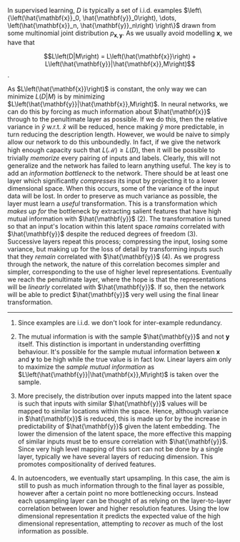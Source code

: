 In supervised learning, $D$ is typically a set of i.i.d. examples $\left\{\left(\hat{\mathbf{x}}_0, \hat{\mathbf{y}}_0\right), \dots, \left(\hat{\mathbf{x}}_n, \hat{\mathbf{y}}_n\right) \right\}$ drawn from some multinomial joint distribution $p_{\mathbf{x}, \mathbf{y}}$. As we usually avoid modelling $\mathbf{x}$, we have that

$$L\left(D|M\right) = L\left(\hat{\mathbf{x}}\right) + L\left(\hat{\mathbf{y}}|\hat{\mathbf{x}},M\right)$$.

As $L\left(\hat{\mathbf{x}}\right)$ is constant, the only way we can minimize $L\left(D|M\right)$ is by minimizing $L\left(\hat{\mathbf{y}}|\hat{\mathbf{x}},M\right)$. In neural networks, we can do this by forcing as much information about $\hat{\mathbf{x}}$ through to the penultimate layer as possible. If we do this, then the relative variance in $\hat{y}$ w.r.t. $\hat{x}$ will be reduced, hence making $\hat{y}$ more predictable, in turn reducing the description length. However, we would be naive to simply allow our network to do this unboundedly. In fact, if we give the network high enough capacity such that $L(\mathcal{M}) \ge L(D)$, then it will be possible to trivially *memorize* every pairing of inputs and labels. Clearly, this will not generalize and the network has failed to learn anything useful. The key is to add an *information bottleneck* to the network. There should be at least one layer which significantly *compresses* its input by projecting it to a lower dimensional space. When this occurs, some of the variance of the input data will be lost. In order to preserve as much variance as possible, the layer must learn a *useful* transformation. This is a transformation which *makes up for* the bottleneck by extracting salient features that have high mutual information with $\hat{\mathbf{y}}$ (2). The transformation is tuned so that an input's location within this latent space *ramains* correlated with $\hat{\mathbf{y}}$ despite the reduced degrees of freedom (3). Successive layers repeat this process; compressing the input, losing some variance, but making up for the loss of detail by transforming inputs such that they *remain* correlated with $\hat{\mathbf{y}}$ (4). As we progress through the network, the nature of this correlation becomes simpler and simpler, corresponding to the use of higher level representations. Eventually we reach the penultimate layer, where the hope is that the representations will be *linearly* correlated with $\hat{\mathbf{y}}$. If so, then the network will be able to predict $\hat{\mathbf{y}}$ very well using the final linear transformation.

---

1. Since examples are i.i.d. we don't look for inter-example redundancy.

2. The mutual information is with the sample $\hat{\mathbf{y}}$ and not $\mathbf{y}$ itself. This distinction is important in understanding overfitting behaviour. It's possible for the sample mutual information between $\mathbf{x}$ and $\mathbf{y}$ to be high while the true value is in fact low. Linear layers aim only to maximize the *sample mutual information* as $L\left(\hat{\mathbf{y}}|\hat{\mathbf{x}},M\right)$ is taken over the sample.

3. More precisely, the distribution over inputs mapped into the latent space is such that inputs with similar $\hat{\mathbf{y}}$ values will be mapped to similar locations within the space. Hence, although variance in $\hat{\mathbf{x}}$ is reduced, this is made up for by the increase in predictability of $\hat{\mathbf{y}}$ given the latent embedding. The lower the dimension of the latent space, the more effective this mapping of similar inputs must be to ensure correlation with $\hat{\mathbf{y}}$. Since very high level mapping of this sort can not be done by a single layer, typically we have several layers of reducing dimension. This promotes compositionality of derived features.

4. In autoencoders, we eventually start upsampling. In this case, the aim is still to push as much information through to the final layer as possible, however after a certain point no more bottlenecking occurs. Instead each upsampling layer can be thought of as relying on the layer-to-layer correlation between lower and higher resolution features. Using the low dimensional representation it predicts the expected value of the high dimensional representation, attempting to *recover* as much of the lost information as possible. 
